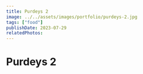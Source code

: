 ```yaml
---
title: Purdeys 2
image: ../../assets/images/portfolio/purdeys-2.jpg
tags: ["food"]
publishDate: 2023-07-29
relatedPhotos:
---
```

# Purdeys 2
